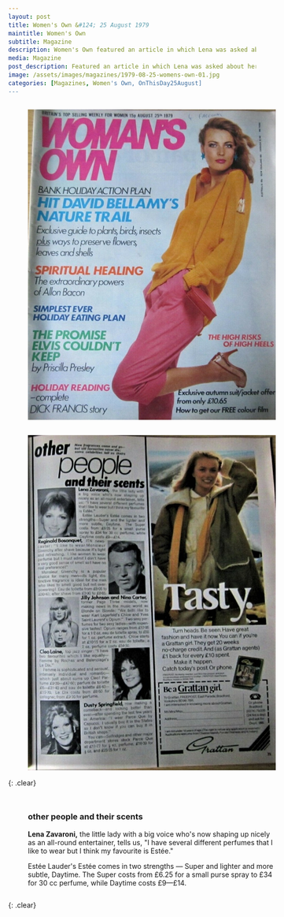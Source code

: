 ```yaml
---
layout: post
title: Women's Own &#124; 25 August 1979
maintitle: Women's Own
subtitle: Magazine
description: Women's Own featured an article in which Lena was asked about her favourite perfume.
media: Magazine
post_description: Featured an article in which Lena was asked about her favourite perfume.
image: /assets/images/magazines/1979-08-25-womens-own-01.jpg
categories: [Magazines, Women's Own, OnThisDay25August]
---
```


<figure class="fig1">
<a href="/assets/images/magazines/1979-08-25-womens-own-01.jpg"><img src="/assets/images/magazines/1979-08-25-womens-own-01.jpg" class="full-width zoom-in"></a>
</figure>

<figure class="fig2">
<a href="/assets/images/magazines/1979-08-25-womens-own-02.jpg"><img src="/assets/images/magazines/1979-08-25-womens-own-02.jpg" class="full-width zoom-in"></a>
</figure>

{: .clear}

<figure class="fig3">
<h3><strong>other</strong> people <strong>and their scents</strong></h3>
<p><strong>Lena Zavaroni,</strong> the little lady with a big voice who's now shaping up nicely as an all-round entertainer, tells us, "I have several different perfumes that I like to wear but I think my favourite is Estée."</p>
<p>Estée Lauder's Estée comes in two strengths — Super and lighter and more subtle, Daytime. The Super costs from £6.25 for a small purse spray to £34 for 30 cc perfume, while Daytime costs £9—£14.</p>
</figure>

<br />{: .clear}

<style>
.fig1 {float:left; width:50.8%;}
figcaption {float:left; width:100%;}

.fig2 {float:right; width:47.2%;}
figcaption {float:left; width:100%;}

.fig3 {float:left; width:100%;}
figcaption {float:left; width:100%;}

@media screen and (orientation:portrait) {
.fig1, .fig2, .fig3 {float:left; width:100%;}
figcaption {float:left; width:90%; margin-bottom: 10px;}
}
</style>
